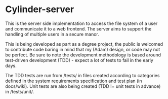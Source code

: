 # Cylinder-server
This is the server side implementation to access the file system of a user and communicate it to a web frontend.
The server aims to support the handling of multiple users in a secure manor.

This is being developed as part as a degree project, the public is welcomed to contribute code baring in mind that
my (Adam) design, or code may not be perfect.
Be sure to note the development methodology is based around test-driven development (TDD) - expect a lot of tests to 
fail in the early days.

The TDD tests are run from /tests/ in files created according to categories defined in the system requirements 
specification and test plan (in docs/wiki).
Unit tests are also being created (TDD != unit tests in advance) in /tests/unit/.
